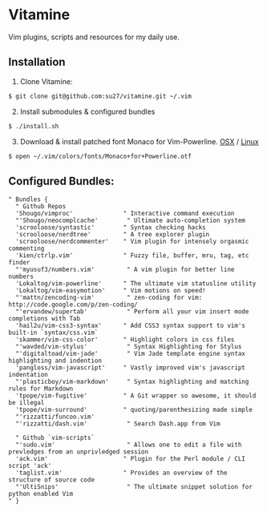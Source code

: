 # Vitamine

Vim plugins, scripts and resources for my daily use.

## Installation

1. Clone Vitamine:
  ```bash
  $ git clone git@github.com:su27/vitamine.git ~/.vim
  ```

2. Install submodules & configured bundles
  ```bash
  $ ./install.sh
  ```

3. Download & install patched font Monaco for Vim-Powerline. [OSX](https://gist.github.com/1838072) / [Linux](https://gist.github.com/1634235)
  ```bash
  $ open ~/.vim/colors/fonts/Monaco+for+Powerline.otf
  ```

## Configured Bundles:

```viml
" Bundles {
  " Github Repos
  'Shougo/vimproc'              " Interactive command execution
  "'Shougo/neocomplcache'        " Ultimate auto-completion system
  'scrooloose/syntastic'        " Syntax checking hacks
  'scrooloose/nerdtree'         " A tree explorer plugin
  'scrooloose/nerdcommenter'    " Vim plugin for intensely orgasmic commenting
  'kien/ctrlp.vim'              " Fuzzy file, buffer, mru, tag, etc finder
  "'myusuf3/numbers.vim'         " A vim plugin for better line numbers
  'Lokaltog/vim-powerline'      " The ultimate vim statusline utility
  'Lokaltog/vim-easymotion'     " Vim motions on speed!
  "'mattn/zencoding-vim'         " zen-coding for vim: http://code.google.com/p/zen-coding/
  "'ervandew/supertab'           " Perform all your vim insert mode completions with Tab
  'hail2u/vim-css3-syntax'      " Add CSS3 syntax support to vim's built-in `syntax/css.vim`
  'skammer/vim-css-color'       " Highlight colors in css files
  "'wavded/vim-stylus'           " Syntax Highlighting for Stylus
  "'digitaltoad/vim-jade'        " Vim Jade template engine syntax highlighting and indention
  'pangloss/vim-javascript'     " Vastly improved vim's javascript indentation
  "'plasticboy/vim-markdown'     " Syntax highlighting and matching rules for Markdown
  'tpope/vim-fugitive'          " A Git wrapper so awesome, it should be illegal
  'tpope/vim-surround'          " quoting/parenthesizing made simple
  "'rizzatti/funcoo.vim'
  "'rizzatti/dash.vim'           " Search Dash.app from Vim

  " Github `vim-scripts`
  "'sudo.vim'                    " Allows one to edit a file with prevledges from an unprivledged session
  'ack.vim'                     " Plugin for the Perl module / CLI script 'ack'
  'taglist.vim'                 " Provides an overview of the structure of source code
  "'UltiSnips'                   " The ultimate snippet solution for python enabled Vim
" }
```
